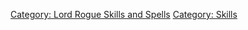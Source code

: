 [Category: Lord Rogue Skills and
Spells](Category:_Lord_Rogue_Skills_and_Spells "wikilink") [Category:
Skills](Category:_Skills "wikilink")
